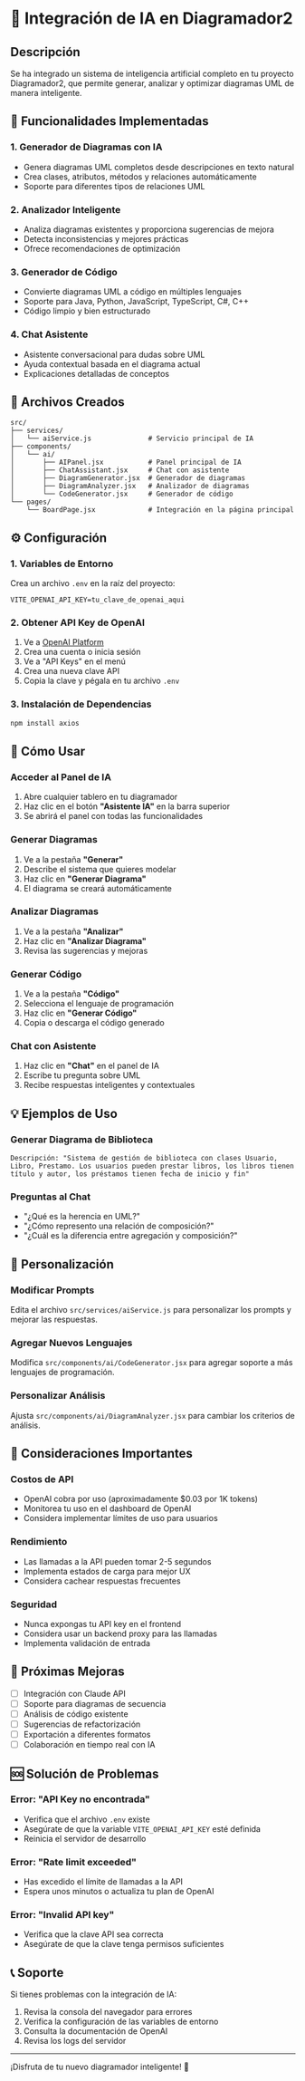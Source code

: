 # 🤖 Integración de IA en Diagramador2

## Descripción
Se ha integrado un sistema de inteligencia artificial completo en tu proyecto Diagramador2, que permite generar, analizar y optimizar diagramas UML de manera inteligente.

## 🚀 Funcionalidades Implementadas

### 1. **Generador de Diagramas con IA**
- Genera diagramas UML completos desde descripciones en texto natural
- Crea clases, atributos, métodos y relaciones automáticamente
- Soporte para diferentes tipos de relaciones UML

### 2. **Analizador Inteligente**
- Analiza diagramas existentes y proporciona sugerencias de mejora
- Detecta inconsistencias y mejores prácticas
- Ofrece recomendaciones de optimización

### 3. **Generador de Código**
- Convierte diagramas UML a código en múltiples lenguajes
- Soporte para Java, Python, JavaScript, TypeScript, C#, C++
- Código limpio y bien estructurado

### 4. **Chat Asistente**
- Asistente conversacional para dudas sobre UML
- Ayuda contextual basada en el diagrama actual
- Explicaciones detalladas de conceptos

## 📁 Archivos Creados

```
src/
├── services/
│   └── aiService.js              # Servicio principal de IA
├── components/
│   └── ai/
│       ├── AIPanel.jsx           # Panel principal de IA
│       ├── ChatAssistant.jsx     # Chat con asistente
│       ├── DiagramGenerator.jsx  # Generador de diagramas
│       ├── DiagramAnalyzer.jsx   # Analizador de diagramas
│       └── CodeGenerator.jsx     # Generador de código
└── pages/
    └── BoardPage.jsx             # Integración en la página principal
```

## ⚙️ Configuración

### 1. **Variables de Entorno**
Crea un archivo `.env` en la raíz del proyecto:

```env
VITE_OPENAI_API_KEY=tu_clave_de_openai_aqui
```

### 2. **Obtener API Key de OpenAI**
1. Ve a [OpenAI Platform](https://platform.openai.com/)
2. Crea una cuenta o inicia sesión
3. Ve a "API Keys" en el menú
4. Crea una nueva clave API
5. Copia la clave y pégala en tu archivo `.env`

### 3. **Instalación de Dependencias**
```bash
npm install axios
```

## 🎯 Cómo Usar

### **Acceder al Panel de IA**
1. Abre cualquier tablero en tu diagramador
2. Haz clic en el botón **"Asistente IA"** en la barra superior
3. Se abrirá el panel con todas las funcionalidades

### **Generar Diagramas**
1. Ve a la pestaña **"Generar"**
2. Describe el sistema que quieres modelar
3. Haz clic en **"Generar Diagrama"**
4. El diagrama se creará automáticamente

### **Analizar Diagramas**
1. Ve a la pestaña **"Analizar"**
2. Haz clic en **"Analizar Diagrama"**
3. Revisa las sugerencias y mejoras

### **Generar Código**
1. Ve a la pestaña **"Código"**
2. Selecciona el lenguaje de programación
3. Haz clic en **"Generar Código"**
4. Copia o descarga el código generado

### **Chat con Asistente**
1. Haz clic en **"Chat"** en el panel de IA
2. Escribe tu pregunta sobre UML
3. Recibe respuestas inteligentes y contextuales

## 💡 Ejemplos de Uso

### **Generar Diagrama de Biblioteca**
```
Descripción: "Sistema de gestión de biblioteca con clases Usuario, Libro, Prestamo. Los usuarios pueden prestar libros, los libros tienen título y autor, los préstamos tienen fecha de inicio y fin"
```

### **Preguntas al Chat**
- "¿Qué es la herencia en UML?"
- "¿Cómo represento una relación de composición?"
- "¿Cuál es la diferencia entre agregación y composición?"

## 🔧 Personalización

### **Modificar Prompts**
Edita el archivo `src/services/aiService.js` para personalizar los prompts y mejorar las respuestas.

### **Agregar Nuevos Lenguajes**
Modifica `src/components/ai/CodeGenerator.jsx` para agregar soporte a más lenguajes de programación.

### **Personalizar Análisis**
Ajusta `src/components/ai/DiagramAnalyzer.jsx` para cambiar los criterios de análisis.

## 🚨 Consideraciones Importantes

### **Costos de API**
- OpenAI cobra por uso (aproximadamente $0.03 por 1K tokens)
- Monitorea tu uso en el dashboard de OpenAI
- Considera implementar límites de uso para usuarios

### **Rendimiento**
- Las llamadas a la API pueden tomar 2-5 segundos
- Implementa estados de carga para mejor UX
- Considera cachear respuestas frecuentes

### **Seguridad**
- Nunca expongas tu API key en el frontend
- Considera usar un backend proxy para las llamadas
- Implementa validación de entrada

## 🔮 Próximas Mejoras

- [ ] Integración con Claude API
- [ ] Soporte para diagramas de secuencia
- [ ] Análisis de código existente
- [ ] Sugerencias de refactorización
- [ ] Exportación a diferentes formatos
- [ ] Colaboración en tiempo real con IA

## 🆘 Solución de Problemas

### **Error: "API Key no encontrada"**
- Verifica que el archivo `.env` existe
- Asegúrate de que la variable `VITE_OPENAI_API_KEY` esté definida
- Reinicia el servidor de desarrollo

### **Error: "Rate limit exceeded"**
- Has excedido el límite de llamadas a la API
- Espera unos minutos o actualiza tu plan de OpenAI

### **Error: "Invalid API key"**
- Verifica que la clave API sea correcta
- Asegúrate de que la clave tenga permisos suficientes

## 📞 Soporte

Si tienes problemas con la integración de IA:
1. Revisa la consola del navegador para errores
2. Verifica la configuración de las variables de entorno
3. Consulta la documentación de OpenAI
4. Revisa los logs del servidor

---

¡Disfruta de tu nuevo diagramador inteligente! 🎉
